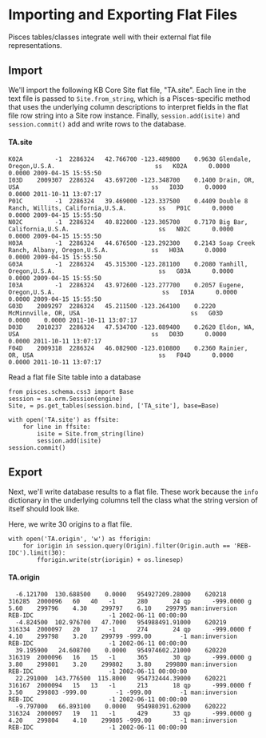 # Importing and Exporting Flat Files

Pisces tables/classes integrate well with their external flat file representations.  

## Import

We'll import the following KB Core Site flat file, "TA.site".  Each line in the text file is passed to `Site.from_string`, which is a Pisces-specific method that uses the underlying column descriptions to interpret fields in the flat file row string into a Site row instance.  Finally, `session.add(isite)` and `session.commit()` add and write rows to the database.

#### TA.site

    K02A         -1  2286324   42.766700 -123.489800    0.9630 Glendale, Oregon,U.S.A.                            ss   K02A      0.0000    0.0000 2009-04-15 15:55:50
    I03D    2009307  2286324   43.697200 -123.348700    0.1400 Drain, OR, USA                                     ss   I03D      0.0000    0.0000 2011-10-11 13:07:17
    P01C         -1  2286324   39.469000 -123.337500    0.4409 Double 8 Ranch, Willits, California,U.S.A.         ss   P01C      0.0000    0.0000 2009-04-15 15:55:50
    N02C         -1  2286324   40.822000 -123.305700    0.7170 Big Bar, California,U.S.A.                         ss   N02C      0.0000    0.0000 2009-04-15 15:55:50
    H03A         -1  2286324   44.676500 -123.292300    0.2143 Soap Creek Ranch, Albany, Oregon,U.S.A.            ss   H03A      0.0000    0.0000 2009-04-15 15:55:50
    G03A         -1  2286324   45.315300 -123.281100    0.2080 Yamhill, Oregon,U.S.A.                             ss   G03A      0.0000    0.0000 2009-04-15 15:55:50
    I03A         -1  2286324   43.972600 -123.277700    0.2057 Eugene, Oregon,U.S.A.                              ss   I03A      0.0000    0.0000 2009-04-15 15:55:50
    G03D    2009297  2286324   45.211500 -123.264100    0.2220 McMinnville, OR, USA                               ss   G03D      0.0000    0.0000 2011-10-11 13:07:17
    D03D    2010237  2286324   47.534700 -123.089400    0.2620 Eldon, WA, USA                                     ss   D03D      0.0000    0.0000 2011-10-11 13:07:17
    F04D    2009318  2286324   46.082900 -123.010800    0.2360 Rainier, OR, USA                                   ss   F04D      0.0000    0.0000 2011-10-11 13:07:17


Read a flat file Site table into a database

    from pisces.schema.css3 import Base
    session = sa.orm.Session(engine)
    Site, = ps.get_tables(session.bind, ['TA_site'], base=Base)
    
    with open('TA.site') as ffsite:
        for line in ffsite:
            isite = Site.from_string(line)
            session.add(isite)
    session.commit()


## Export

Next, we'll write database results to a flat file.  These work because the `info` dictionary in the underlying columns tell the class what the string version of itself should look like.

Here, we write 30 origins to a flat file.

    with open('TA.origin', 'w') as fforigin:
        for iorigin in session.query(Origin).filter(Origin.auth == 'REB-IDC').limit(30):
            fforigin.write(str(iorigin) + os.linesep)

#### TA.origin

      -6.121700  130.688500    0.0000   954927209.28000    620218    316285  2000096   60   40   -1      280       24 qp      -999.0000 g    5.60    299796    4.30    299797    6.10    299795 man:inversion   REB-IDC                     -1 2002-06-11 00:00:00
      -4.824500  102.976700   47.7000   954988491.91000    620219    316334  2000097   20   17   -1      274       24 qp      -999.0000 f    4.10    299798    3.20    299799 -999.00        -1 man:inversion   REB-IDC                     -1 2002-06-11 00:00:00
      39.195900   24.608700    0.0000   954974602.21000    620220    316319  2000096   16   15   -1      365       30 qp      -999.0000 g    3.80    299801    3.20    299802    3.80    299800 man:inversion   REB-IDC                     -1 2002-06-11 00:00:00
      22.291000  143.776500  115.8000   954732444.39000    620221    316167  2000094   15   13   -1      213       18 qp      -999.0000 f    3.50    299803 -999.00        -1 -999.00        -1 man:inversion   REB-IDC                     -1 2002-06-11 00:00:00
      -9.797000   66.893100    0.0000   954980391.62000    620222    316324  2000097   19   11   -1      429       33 qp      -999.0000 g    4.20    299804    4.10    299805 -999.00        -1 man:inversion   REB-IDC                     -1 2002-06-11 00:00:00


